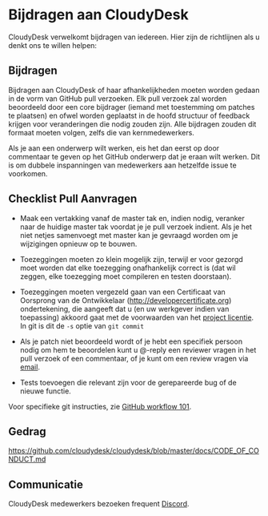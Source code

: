 # Bijdragen aan CloudyDesk

CloudyDesk verwelkomt bijdragen van iedereen. Hier zijn de richtlijnen als u denkt 
ons te willen helpen:

## Bijdragen

Bijdragen aan CloudyDesk of haar afhankelijkheden moeten worden gedaan in de 
vorm van GitHub pull verzoeken. Elk pull verzoek zal worden beoordeeld door 
een core bijdrager (iemand met toestemming om patches te plaatsen) en ofwel 
worden geplaatst in de hoofd structuur of feedback krijgen voor veranderingen 
die nodig zouden zijn. Alle bijdragen zouden dit formaat moeten volgen, 
zelfs die van kernmedewerkers.

Als je aan een onderwerp wilt werken, eis het dan eerst op door commentaar 
te geven op het GitHub onderwerp dat je eraan wilt werken. Dit is om dubbele 
inspanningen van medewerkers aan hetzelfde issue te voorkomen.

## Checklist Pull Aanvragen

- Maak een vertakking vanaf de master tak en, indien nodig, veranker naar de
  huidige master tak voordat je je pull verzoek indient. Als je het niet netjes 
  samenvoegt met master kan je gevraagd worden om je wijzigingen 
  opnieuw op te bouwen.

- Toezeggingen moeten zo klein mogelijk zijn, terwijl er voor gezorgd moet 
  worden dat elke toezegging onafhankelijk correct is (dat wil zeggen, elke 
  toezegging moet compileren en testen doorstaan).

- Toezeggingen moeten vergezeld gaan van een Certificaat van Oorsprong 
  van de Ontwikkelaar (http://developercertificate.org) ondertekening, die aangeeft 
  dat u (en uw werkgever indien van toepassing) akkoord gaat met de 
  voorwaarden van het [project licentie](../LICENCE). 
  In git is dit de `-s` optie van `git commit`

- Als je patch niet beoordeeld wordt of je hebt een specifiek persoon nodig om hem 
  te beoordelen kunt u @-reply een reviewer vragen in het pull verzoek of een
  commentaar, of je kunt om een review vragen via [email](mailto:info@cloudydesk.com).

- Tests toevoegen die relevant zijn voor de gerepareerde bug of de nieuwe functie.

Voor specifieke git instructies, zie [GitHub workflow 101](https://github.com/servo/servo/wiki/GitHub-workflow).

## Gedrag

https://github.com/cloudydesk/cloudydesk/blob/master/docs/CODE_OF_CONDUCT.md

## Communicatie

CloudyDesk medewerkers bezoeken frequent [Discord](https://discord.gg/nDceKgxnkV).

